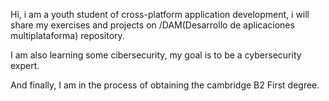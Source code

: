 Hi, i am a youth student of cross-platform application development, i will share my exercises and projects on /DAM(Desarrollo de aplicaciones multiplataforma) repository. 

I am also learning some cibersecurity, my goal is to be a cybersecurity expert.

And finally, I am in the process of obtaining the cambridge B2 First degree.
